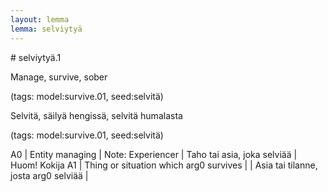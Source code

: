 ```yaml
---
layout: lemma
lemma: selviytyä
---
```


<div class="sense">
# <span class="sensename">selviytyä.1</span>

<span class="description">Manage, survive, sober</span>

(tags: model:survive.01, seed:selvitä)

<span class="description">Selvitä, säilyä hengissä, selvitä humalasta</span>

(tags: model:survive.01, seed:selvitä)

A0 | Entity managing | Note: Experiencer | Taho tai asia, joka selviää | Huom! Kokija
A1 | Thing or situation which arg0 survives |   | Asia tai tilanne, josta arg0 selviää |  

</div>

